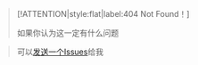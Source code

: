> [!ATTENTION|style:flat|label:404 Not Found！]
>
> 如果你认为这一定有什么问题
>
<!--
> 加入QQ群：`150381961` [@LightBlueCube](https://github.com/LightBlueCube)
>
-->
> 可以[发送一个Issues](https://github.com/LightBlueCube/ifpdocs/issues/new)给我
